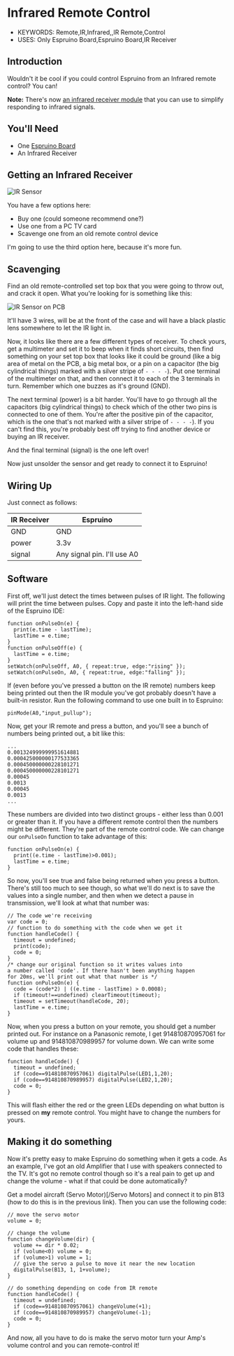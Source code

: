 <!--- Copyright (c) 2013 Gordon Williams, Pur3 Ltd. See the file LICENSE for copying permission. -->
Infrared Remote Control
==========================

* KEYWORDS: Remote,IR,Infrared,,IR Remote,Control
* USES: Only Espruino Board,Espruino Board,IR Receiver

Introduction
-----------

Wouldn't it be cool if you could control Espruino from an Infrared remote control? You can!

**Note:** There's now [an infrared receiver module](IRReceiver) that you can use to simplify responding to infrared signals.

You'll Need
----------

* One [Espruino Board](/EspruinoBoard)
* An Infrared Receiver

Getting an Infrared Receiver
-------------------------

![IR Sensor](sensor.jpg)

You have a few options here:

* Buy one (could someone recommend one?)
* Use one from a PC TV card
* Scavenge one from an old remote control device

I'm going to use the third option here, because it's more fun.

Scavenging
---------

Find an old remote-controlled set top box that you were going to throw out, and crack it open. What you're looking for is something like this:

![IR Sensor on PCB](pcb.jpg)

It'll have 3 wires, will be at the front of the case and will have a black plastic lens somewhere to let the IR light in.

Now, it looks like there are a few different types of receiver. To check yours, get a multimeter and set it to beep when it finds short circuits, then find something on your set top box that looks like it could be ground (like a big area of metal on the PCB, a big metal box, or a pin on a capacitor (the big cylindrical things) marked with a silver stripe of ```- - - -```). Put one terminal of the multimeter on that, and then connect it to each of the 3 terminals in turn. Remember which one buzzes as it's ground (GND).

The next terminal (power) is a bit harder. You'll have to go through all the capacitors (big cylindrical things) to check which of the other two pins is connected to one of them. You're after the positive pin of the capacitor, which is the one that's not marked with a silver stripe of ```- - - -```). If you can't find this, you're probably best off trying to find another device or buying an IR receiver.

And the final terminal (signal) is the one left over!

Now just unsolder the sensor and get ready to connect it to Espruino!

Wiring Up
--------

Just connect as follows:

| IR Receiver | Espruino |
|----------|----------|
| GND | GND |
| power | 3.3v |
| signal | Any signal pin. I'll use A0 | 

Software
-------

First off, we'll just detect the times between pulses of IR light. The following will print the time between pulses. Copy and paste it into the left-hand side of the Espruino IDE:

```
function onPulseOn(e) {
  print(e.time - lastTime);
  lastTime = e.time;
}
function onPulseOff(e) {
  lastTime = e.time;
}
setWatch(onPulseOff, A0, { repeat:true, edge:"rising" });
setWatch(onPulseOn, A0, { repeat:true, edge:"falling" });
```

If (even before you've pressed a button on the IR remote) numbers keep being printed out then the IR module you've got probably doesn't have a built-in resistor. Run the following command to use one built in to Espruino:

```pinMode(A0,"input_pullup");```

Now, get your IR remote and press a button, and you'll see a bunch of numbers being printed out, a bit like this:

```
...
0.001324999999951614881
0.000425000000177533365
0.000450000000228101271
0.000450000000228101271
0.00045
0.0013
0.00045
0.0013
...
```

These numbers are divided into two distinct groups - either less than 0.001 or greater than it. If you have a different remote control then the numbers might be different. They're part of the remote control code. We can change our `onPulseOn` function to take advantage of this:

```
function onPulseOn(e) {
  print((e.time - lastTime)>0.001);
  lastTime = e.time;
}
```

So now, you'll see true and false being returned when you press a button. There's still too much to see though, so what we'll do next is to save the values into a single number, and then when we detect a pause in transmission, we'll look at what that number was:

```
// The code we're receiving
var code = 0;
// function to do something with the code when we get it
function handleCode() {
  timeout = undefined;
  print(code);
  code = 0;
}
/* change our original function so it writes values into
a number called 'code'. If there hasn't been anything happen
for 20ms, we'll print out what that number is */
function onPulseOn(e) {
  code = (code*2) | ((e.time - lastTime) > 0.0008);
  if (timeout!==undefined) clearTimeout(timeout);
  timeout = setTimeout(handleCode, 20);
  lastTime = e.time;
}
```

Now, when you press a button on your remote, you should get a number printed out. For instance on a Panasonic remote, I get 914810870957061 for volume up and 914810870989957 for volume down. We can write some code that handles these:

```
function handleCode() {
  timeout = undefined;
  if (code==914810870957061) digitalPulse(LED1,1,20);
  if (code==914810870989957) digitalPulse(LED2,1,20);
  code = 0;
}
```

This will flash either the red or the green LEDs depending on what button is pressed on **my** remote control. You might have to change the numbers for yours.


Making it do something
--------------------

Now it's pretty easy to make Espruino do something when it gets a code. As an example, I've got an old Amplifier that I use with speakers connected to the TV. It's got no remote control though so it's a real pain to get up and change the volume - what if that could be done automatically?

Get a model aircraft (Servo Motor)[/Servo Motors] and connect it to pin B13 (how to do this is in the previous link). Then you can use the following code:


```
// move the servo motor
volume = 0;

// change the volume
function changeVolume(dir) {
  volume += dir * 0.02;
  if (volume<0) volume = 0;
  if (volume>1) volume = 1;
  // give the servo a pulse to move it near the new location
  digitalPulse(B13, 1, 1+volume);
}

// do something depending on code from IR remote
function handleCode() {
  timeout = undefined;
  if (code==914810870957061) changeVolume(+1);
  if (code==914810870989957) changeVolume(-1);
  code = 0;
}
```

And now, all you have to do is make the servo motor turn your Amp's volume control and you can remote-control it!

